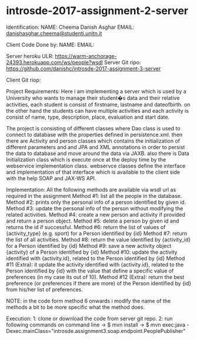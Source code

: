 # introsde-2017-assignment-2-server

Identification:
NAME: Cheema Danish Asghar
EMAIL: danishasghar.cheema@studenti.unitn.it

Client Code Done by:
NAME: 
EMAIL:

Server heroku ULR: https://warm-anchorage-24393.herokuapp.com/ws/people?wsdl
Server Git ripo: https://github.com/danishc/introsde-2017-assignment-3-server

Client Git riop:


Project Requirements:
Here i am implementing a server which is used by a University who wants to manage their student�s data and their relative activities, each student is consist of firstname, lastname and dateofbirth. on the other hand the students can have multiple activities and each activity is consist of name, type, description, place, evaluation and start date.

The project is consisting of different classes where Dao class is used to connect to database with the properties defined in persistence.xml. then there are Activity and person classes which contains the initialization of different parameters and and JPA and XML annotations in order to persist the data to database and move around the data via JAXB. also there is Data Initialization class which is execute once at the deploy time by the webservice implementation class. webservce classes define the interface and implementation of that interface which is available to the client side with the help SOAP and JAX-WS API.

Implementation:
All the following methods are available via wsdl url as required in the assignment
Method #1: list all the people in the database.
Method #2: prints only the personal info of a person identified by given id.
Method #3: update the personal info of the person without modifying the related activities.
Method #4: create a new person and activity if provided and return a person object.
Method #5: delete a person by given id and returns the id if successful.
Method #6: return the list of values of {activity_type} (e.g. sport) for a Person identified by {id}
Method #7: return the list of all activities.
Method #8: return the value identified by {activity_id} for a Person identified by {id}
Method #9: save a new activity object {activity} of a Person identified by {id}
Method #10: update the activity identified with {activity.id}, related to the Person identified by {id}
Method #11 (Extra): it update the activity identified with {activity.id}, related to the Person identified by {id} with the value that define a specific value of preferences (in my case its out of 10).
Method #12 (Extra): return the best preference (or preferences if there are more) of the Person identified by {id} from his/her list of preferences. 

NOTE: in the code form method 6 onwards i modify the name of the methods a bit to be more specific what the method does.

Execution: 
1: clone or download the code from server git repo.
2: run following commands on command line 
-> $ mvn install
-> $ mvn exec:java -Dexec.mainClass="introsde.assignment3.soap.endpoint.PeoplePublisher"
